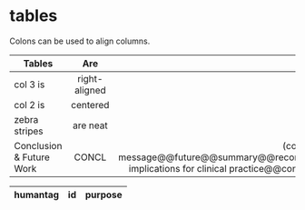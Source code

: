 # tables

Colons can be used to align columns.

| Tables        | Are           | Cool  |
| ------------- |:-------------:| -----:|
| col 3 is      | right-aligned | $1600 |
| col 2 is      | centered      |   $12 |
| zebra stripes | are neat      |    $1 |
| Conclusion & Future Work | CONCL |	(conclusion@@key message@@future@@summary@@recommendation@@ implications for clinical practice@@concluding remark) |


| humantag | id | purpose |
| --------- | -- | ------- |


